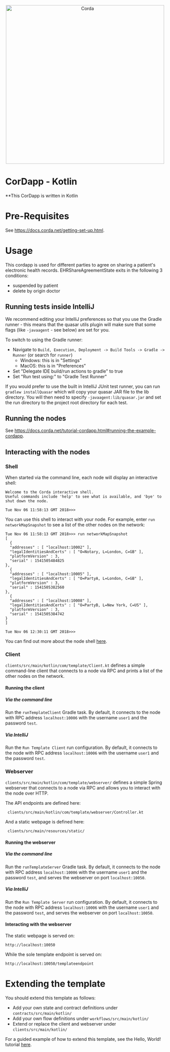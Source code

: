 <p align="center">
  <img src="https://www.corda.net/wp-content/uploads/2016/11/fg005_corda_b.png" alt="Corda" width="500">
</p>

# CorDapp - Kotlin

**This CorDapp is written in Kotlin

# Pre-Requisites

See https://docs.corda.net/getting-set-up.html.

# Usage
This cordapp is used for different parties to agree on sharing a patient's electronic health records.
EHRShareAgreementState exits in the following 3 conditions:
- suspended by patient
- delete by origin doctor

## Running tests inside IntelliJ

We recommend editing your IntelliJ preferences so that you use the Gradle runner - this means that the quasar utils
plugin will make sure that some flags (like ``-javaagent`` - see below) are
set for you.

To switch to using the Gradle runner:

* Navigate to ``Build, Execution, Deployment -> Build Tools -> Gradle -> Runner`` (or search for `runner`)
  * Windows: this is in "Settings"
  * MacOS: this is in "Preferences"
* Set "Delegate IDE build/run actions to gradle" to true
* Set "Run test using:" to "Gradle Test Runner"

If you would prefer to use the built in IntelliJ JUnit test runner, you can run ``gradlew installQuasar`` which will
copy your quasar JAR file to the lib directory. You will then need to specify ``-javaagent:lib/quasar.jar``
and set the run directory to the project root directory for each test.

## Running the nodes

See https://docs.corda.net/tutorial-cordapp.html#running-the-example-cordapp.

## Interacting with the nodes

### Shell

When started via the command line, each node will display an interactive shell:

    Welcome to the Corda interactive shell.
    Useful commands include 'help' to see what is available, and 'bye' to shut down the node.
    
    Tue Nov 06 11:58:13 GMT 2018>>>

You can use this shell to interact with your node. For example, enter `run networkMapSnapshot` to see a list of 
the other nodes on the network:

    Tue Nov 06 11:58:13 GMT 2018>>> run networkMapSnapshot
    [
      {
      "addresses" : [ "localhost:10002" ],
      "legalIdentitiesAndCerts" : [ "O=Notary, L=London, C=GB" ],
      "platformVersion" : 3,
      "serial" : 1541505484825
    },
      {
      "addresses" : [ "localhost:10005" ],
      "legalIdentitiesAndCerts" : [ "O=PartyA, L=London, C=GB" ],
      "platformVersion" : 3,
      "serial" : 1541505382560
    },
      {
      "addresses" : [ "localhost:10008" ],
      "legalIdentitiesAndCerts" : [ "O=PartyB, L=New York, C=US" ],
      "platformVersion" : 3,
      "serial" : 1541505384742
    }
    ]
    
    Tue Nov 06 12:30:11 GMT 2018>>> 

You can find out more about the node shell [here](https://docs.corda.net/shell.html).

### Client

`clients/src/main/kotlin/com/template/Client.kt` defines a simple command-line client that connects to a node via RPC 
and prints a list of the other nodes on the network.

#### Running the client

##### Via the command line

Run the `runTemplateClient` Gradle task. By default, it connects to the node with RPC address `localhost:10006` with 
the username `user1` and the password `test`.

##### Via IntelliJ

Run the `Run Template Client` run configuration. By default, it connects to the node with RPC address `localhost:10006` 
with the username `user1` and the password `test`.

### Webserver

`clients/src/main/kotlin/com/template/webserver/` defines a simple Spring webserver that connects to a node via RPC and 
allows you to interact with the node over HTTP.

The API endpoints are defined here:

     clients/src/main/kotlin/com/template/webserver/Controller.kt

And a static webpage is defined here:

     clients/src/main/resources/static/

#### Running the webserver

##### Via the command line

Run the `runTemplateServer` Gradle task. By default, it connects to the node with RPC address `localhost:10006` with 
the username `user1` and the password `test`, and serves the webserver on port `localhost:10050`.

##### Via IntelliJ

Run the `Run Template Server` run configuration. By default, it connects to the node with RPC address `localhost:10006` 
with the username `user1` and the password `test`, and serves the webserver on port `localhost:10050`.

#### Interacting with the webserver

The static webpage is served on:

    http://localhost:10050

While the sole template endpoint is served on:

    http://localhost:10050/templateendpoint
    
# Extending the template

You should extend this template as follows:

* Add your own state and contract definitions under `contracts/src/main/kotlin/`
* Add your own flow definitions under `workflows/src/main/kotlin/`
* Extend or replace the client and webserver under `clients/src/main/kotlin/`

For a guided example of how to extend this template, see the Hello, World! tutorial 
[here](https://docs.corda.net/hello-world-introduction.html).
